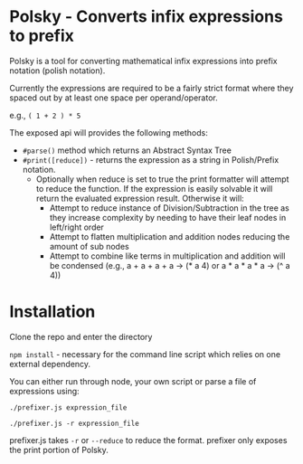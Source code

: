 # Polsky - Converts infix expressions to prefix

Polsky is a tool for converting mathematical infix expressions into prefix notation (polish notation).

Currently the expressions are required to be a fairly strict format where they spaced out by at least one space per operand/operator.

e.g., `( 1 + 2 ) * 5`

The exposed api will provides the following methods:

* `#parse()` method which returns an Abstract Syntax Tree
* `#print([reduce])` - returns the expression as a string in Polish/Prefix notation.
    * Optionally when reduce is set to true the print formatter will attempt to reduce the function. If the expression is easily solvable it will return the evaluated expression result. Otherwise it will:
        * Attempt to reduce instance of Division/Subtraction in the tree as they increase complexity by needing to have their leaf nodes in left/right order
        * Attempt to flatten multiplication and addition nodes reducing the amount of sub nodes
        * Attempt to combine like terms in multiplication and addition will be condensed (e.g., a + a + a + a -> (* a 4) or a * a * a * a -> (^ a 4))

# Installation

Clone the repo and enter the directory

`npm install` - necessary for the command line script which relies on one external dependency.

You can either run through node, your own script or parse a file of expressions using:

`./prefixer.js expression_file`

`./prefixer.js -r expression_file`

prefixer.js takes `-r` or `--reduce` to reduce the format. prefixer only exposes the print portion of Polsky.
